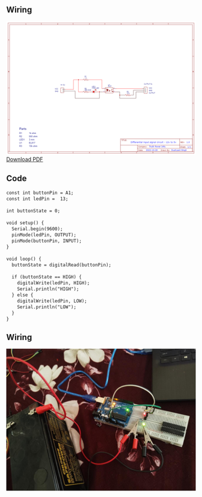 ## Wiring
![ Circuit ](https://github.com/Dushyantsingh-ds/embedded/blob/main/Projects/Assets/Schematic_differential%20Input%20Signal%20Circuit_2022-10-29.png)
[Download PDF](https://github.com/Dushyantsingh-ds/embedded/blob/main/Projects/Assets/Schematic_differential%20Input%20Signal%20Circuit_2022-10-29%20(3).pdf)

## Code 
```
const int buttonPin = A1;
const int ledPin =  13; 

int buttonState = 0;  

void setup() {
  Serial.begin(9600);
  pinMode(ledPin, OUTPUT);
  pinMode(buttonPin, INPUT);
}

void loop() {
  buttonState = digitalRead(buttonPin);

  if (buttonState == HIGH) {
    digitalWrite(ledPin, HIGH);
    Serial.println("HIGH");
  } else {
    digitalWrite(ledPin, LOW);
    Serial.println("LOW");
  }
}
```

## Wiring
![ Circuit ](https://github.com/Dushyantsingh-ds/embedded/blob/main/Projects/Assets/Schematic_differential%20Input%20Signal%20Circuit%20output.jpeg)


